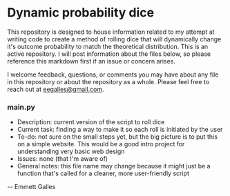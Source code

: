 # Dynamic probability dice

This repository is designed to house information related to my attempt at writing code to create a method of rolling dice that will dynamically change it's outcome probability to match the theoretical distribution. This is an active repository. I will post information about the files below, so please reference this markdown first if an issue or concern arises.

I welcome feedback, questions, or comments you may have about any file in this repository or about the repository as a whole. Please feel free to reach out at eegalles@gmail.com. 

### main.py

  - Description: current version of the script to roll dice
  - Current task: finding a way to make it so each roll is initiated by the user
  - To-do: not sure on the small steps yet, but the big picture is to put this on a simple website. This would be a good intro project for understanding very basic web design
  - Issues: none (that I'm aware of)
  - General notes: this file name may change because it might just be a function that's called for a cleaner, more user-friendly script

-- Emmett Galles